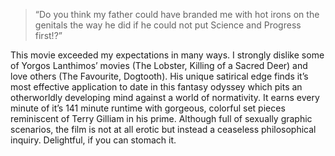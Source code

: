 >“Do you think my father could have branded me with hot irons on the genitals the way he did if he could not put Science and Progress first!?”

This movie exceeded my expectations in many ways. I strongly dislike some of Yorgos Lanthimos’ movies (The Lobster, Killing of a Sacred Deer) and love others (The Favourite, Dogtooth). His unique satirical edge finds it’s most effective application to date in this fantasy odyssey which pits an otherworldly developing mind against a world of normativity. It earns every minute of it’s 141 minute runtime with gorgeous, colorful set pieces reminiscent of Terry Gilliam in his prime. Although full of sexually graphic scenarios, the film is not at all erotic but instead a ceaseless philosophical inquiry. Delightful, if you can stomach it.
